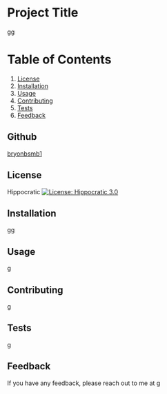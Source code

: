 
  # Project Title
  gg
  # Table of Contents
  1. [License](#license)
  1. [Installation](#installation)
  2. [Usage](#usage)
  3. [Contributing](#contributing)
  4. [Tests](#tests)
  5. [Feedback](#feedback)
  ## Github
  [bryonbsmb1](https://github.com/bryonbsmb1)
  ## License
  Hippocratic [![License: Hippocratic 3.0](https://img.shields.io/badge/License-Hippocratic_3.0-lightgrey.svg)](https://firstdonoharm.dev)
  ## Installation
  gg    
  ## Usage
  g
  ## Contributing
  g
  ## Tests
  g
  ## Feedback
  If you have any feedback, please reach out to me at g
  